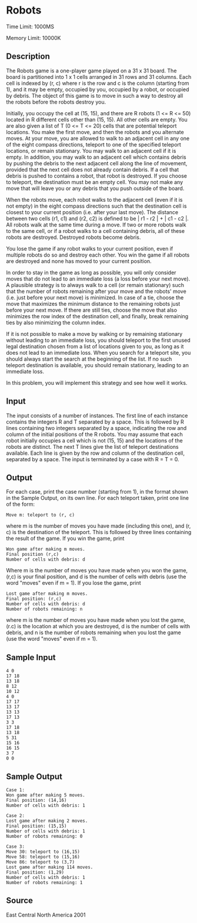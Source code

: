 # Robots

Time Limit: 1000MS

Memory Limit: 10000K


## Description

The Robots game is a one-player game played on a 31 x 31 board. The board is partitioned into 1 x 1 cells arranged in 31 rows and 31 columns. Each cell is indexed by (r, c) where r is the row and c is the column (starting from 1), and it may be empty, occupied by you, occupied by a robot, or occupied by debris. The object of this game is to move in such a way to destroy all the robots before the robots destroy you.

Initially, you occupy the cell at (15, 15), and there are R robots (1 <= R <= 50) located in R different cells other than (15, 15). All other cells are empty. You are also given a list of T (0 <= T <= 20) cells that are potential teleport locations. You make the first move, and then the robots and you alternate moves. At your move, you are allowed to walk to an adjacent cell in any one of the eight compass directions, teleport to one of the specified teleport locations, or remain stationary. You may walk to an adjacent cell if it is empty. In addition, you may walk to an adjacent cell which contains debris by pushing the debris to the next adjacent cell along the line of movement, provided that the next cell does not already contain debris. If a cell that debris is pushed to contains a robot, that robot is destroyed. If you choose to teleport, the destination must be an empty cell. You may not make any move that will leave you or any debris that you push outside of the board.

When the robots move, each robot walks to the adjacent cell (even if it is not empty) in the eight compass directions such that the destination cell is closest to your current position (i.e. after your last move). The distance between two cells (r1, c1) and (r2, c2) is defined to be | r1 - r2 | + | c1 - c2 |. All robots walk at the same time during a move. If two or more robots walk to the same cell, or if a robot walks to a cell containing debris, all of these robots are destroyed. Destroyed robots become debris.

You lose the game if any robot walks to your current position, even if multiple robots do so and destroy each other. You win the game if all robots are destroyed and none has moved to your current position.

In order to stay in the game as long as possible, you will only consider moves that do not lead to an immediate loss (a loss before your next move). A plausible strategy is to always walk to a cell (or remain stationary) such that the number of robots remaining after your move and the robots' move (i.e. just before your next move) is minimized. In case of a tie, choose the move that maximizes the minimum distance to the remaining robots just before your next move. If there are still ties, choose the move that also minimizes the row index of the destination cell, and finally, break remaining ties by also minimizing the column index.

If it is not possible to make a move by walking or by remaining stationary without leading to an immediate loss, you should teleport to the first unused legal destination chosen from a list of locations given to you, as long as it does not lead to an immediate loss. When you search for a teleport site, you should always start the search at the beginning of the list. If no such teleport destination is available, you should remain stationary, leading to an immediate loss.

In this problem, you will implement this strategy and see how well it works.


## Input

The input consists of a number of instances. The first line of each instance contains the integers R and T separated by a space. This is followed by R lines containing two integers separated by a space, indicating the row and column of the initial positions of the R robots. You may assume that each robot initially occupies a cell which is not (15, 15) and the locations of the robots are distinct. The next T lines give the list of teleport destinations available. Each line is given by the row and column of the destination cell, separated by a space. The input is terminated by a case with R = T = 0.


## Output

For each case, print the case number (starting from 1), in the format shown in the Sample Output, on its own line. For each teleport taken, print one line of the form:

```
Move m: teleport to (r, c)
```

where m is the number of moves you have made (including this one), and (r, c) is the destination of the teleport. This is followed by three lines containing the result of the game. If you win the game, print

```
Won game after making m moves.
Final position (r,c)
Number of cells with debris: d
```

Where m is the number of moves you have made when you won the game, (r,c) is your final position, and d is the number of cells with debris (use the word "moves" even if m = 1). If you lose the game, print

```
Lost game after making m moves.
Final position: (r,c)
Number of cells with debris: d
Number of robots remaining: n
```

where m is the number of moves you have made when you lost the game, (r.c) is the location at which you are destroyed, d is the number of cells with debris, and n is the number of robots remaining when you lost the game (use the word "moves" even if m = 1).


## Sample Input

```
4 0
17 18
13 18
8 12
10 12
4 0
17 17
13 17
13 13
17 13
3 3
17 18
13 18
5 31
15 16
16 15
3 7
0 0
```


## Sample Output

```
Case 1:
Won game after making 5 moves.
Final position: (14,16)
Number of cells with debris: 1

Case 2:
Lost game after making 2 moves.
Final position: (15,15)
Number of cells with debris: 1
Number of robots remaining: 0

Case 3:
Move 30: teleport to (16,15)
Move 58: teleport to (15,16)
Move 86: teleport to (3,7)
Lost game after making 114 moves.
Final position: (1,29)
Number of cells with debris: 1
Number of robots remaining: 1
```


## Source

East Central North America 2001
